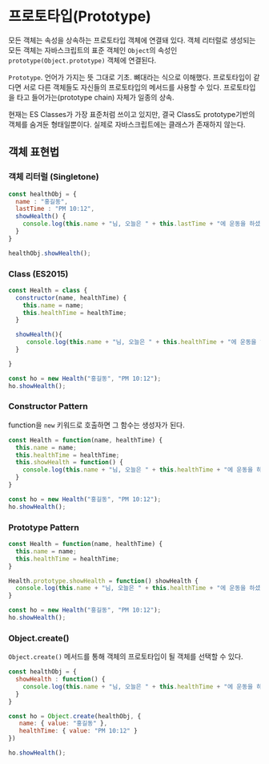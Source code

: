 # 프로토타입(Prototype)

모든 객체는 속성을 상속하는 프로토타입 객체에 연결돼 있다. 객체 리터럴로 생성되는 모든 객체는 자바스크립트의 표준 객체인 `Object`의 속성인 `prototype(Object.prototype)` 객체에 연결된다.

`Prototype`. 언어가 가지는 뜻 그대로 기초. 뼈대라는 식으로 이해했다. 프로토타입이 같다면 서로 다른 객체들도 자신들의 프로토타입의 메서드를 사용할 수 있다. 프로토타입을 타고 들어가는(prototype chain) 자체가 일종의 상속.

현재는 ES Classes가 가장 표준처럼 쓰이고 있지만, 결국 Class도 prototype기반의 객체를 숨겨둔 형태일뿐이다. 실제로 자바스크립트에는 클래스가 존재하지 않는다.

## 객체 표현법

### 객체 리터럴 (Singletone)

```js
const healthObj = {
  name : "홍길동",
  lastTime : "PM 10:12",
  showHealth() {
    console.log(this.name + "님, 오늘은 " + this.lastTime + "에 운동을 하셨네요");
  }
}

healthObj.showHealth();
```

### Class (ES2015)

```js
const Health = class {
  constructor(name, healthTime) {
    this.name = name;
    this.healthTime = healthTime;
  }

  showHealth(){
     console.log(this.name + "님, 오늘은 " + this.healthTime + "에 운동을 하셨네요");
  }

}

const ho = new Health("홍길동", "PM 10:12");
ho.showHealth();
```

### Constructor Pattern

function을 `new` 키워드로 호출하면 그 함수는 생성자가 된다.

```js
const Health = function(name, healthTime) {
  this.name = name;
  this.healthTime = healthTime;
  this.showHealth = function() {
    console.log(this.name + "님, 오늘은 " + this.healthTime + "에 운동을 하셨네요");
  }
}

const ho = new Health("홍길동", "PM 10:12");
ho.showHealth();
```

### Prototype Pattern

```js
const Health = function(name, healthTime) {
  this.name = name;
  this.healthTime = healthTime;
}

Health.prototype.showHealth = function() showHealth {
  console.log(this.name + "님, 오늘은 " + this.healthTime + "에 운동을 하셨네요");
}

const ho = new Health("홍길동", "PM 10:12");
ho.showHealth();
```

### Object.create()

`Object.create()` 메서드를 통해 객체의 프로토타입이 될 객체를 선택할 수 있다.

```js
const healthObj = {
  showHealth : function() {
    console.log(this.name + "님, 오늘은 " + this.healthTime + "에 운동을 하셨네요");
  }
}

const ho = Object.create(healthObj, {
   name: { value: "홍길동" },
   healthTime: { value: "PM 10:12" }
})

ho.showHealth();
```
